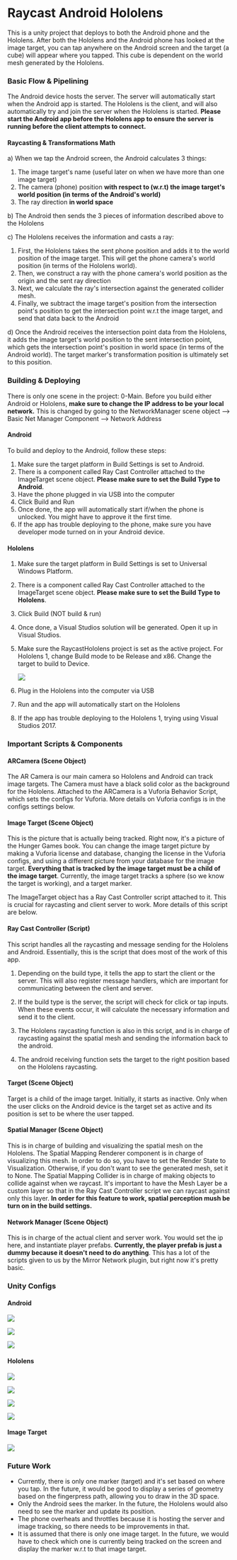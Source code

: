 # Raycast Android Hololens

This is a unity project that deploys to both the Android phone and the Hololens. After both the Hololens and the Android phone has looked at the image target, you can tap anywhere on the Android screen and the target (a cube) will appear where you tapped. This cube is dependent on the world mesh generated by the Hololens. 



### Basic Flow & Pipelining

The Android device hosts the server. The server will automatically start when the Android app is started. The Hololens is the client, and will also automatically try and join the server when the Hololens is started. **Please start the Android app before the Hololens app to ensure the server is running before the client attempts to connect.**

#### Raycasting & Transformations Math

a) When we tap the Android screen, the Android calculates 3 things: 

1. The image target's name (useful later on when we have more than one image target)
2. The camera (phone) position **with respect to (w.r.t) the image target's world position (in terms of the Android's world)**
3. The ray direction  **in world space**

b) The Android then sends the 3 pieces of information described above to the Hololens

c) The Hololens receives the information and casts a ray: 

1. First, the Hololens takes the sent phone position and adds it to the world position of the image target. This will get the phone camera's world position (in terms of the Hololens world). 
2. Then, we construct a ray with the phone camera's world position as the origin and the sent ray direction
3. Next, we calculate the ray's intersection against the generated collider mesh. 
4. Finally, we subtract the image target's position from the intersection point's position to get the intersection point w.r.t the image target, and send that data back to the Android

d) Once the Android receives the intersection point data from the Hololens, it adds the image target's world position to the sent intersection point, which gets the intersection point's position in world space (in terms of the Android world). The target marker's transformation position is ultimately set to this position. 



### Building & Deploying

There is only one scene in the project: 0-Main. Before you build either Android or Hololens, **make sure to change the IP address to be your local network.** This is changed by going to the NetworkManager scene object --> Basic Net Manager Component --> Network Address

#### Android

To build and deploy to the Android, follow these steps:

1. Make sure the target platform in Build Settings is set to Android. 
2. There is a component called Ray Cast Controller attached to the ImageTarget scene object. **Please make sure to set the Build Type to Android**.
3. Have the phone plugged in via USB into the computer
4. Click Build and Run
5. Once done, the app will automatically start if/when the phone is unlocked. You might have to approve it the first time. 
6. If the app has trouble deploying to the phone, make sure you have developer mode turned on in your Android device. 

#### Hololens

1. Make sure the target platform in Build Settings is set to Universal Windows Platform. 

2. There is a component called Ray Cast Controller attached to the ImageTarget scene object. **Please make sure to set the Build Type to Hololens**.

3. Click Build (NOT build & run)

4. Once done, a Visual Studios solution will be generated. Open it up in Visual Studios. 

5. Make sure the RaycastHololens project is set as the active project. For Hololens 1, change Build mode to be Release and x86. Change the target to build to Device.

   ![](Photos/vsconfig1.png)

6. Plug in the Hololens into the computer via USB

7. Run and the app will automatically start on the Hololens

8. If the app has trouble deploying to the Hololens 1, trying using Visual Studios 2017. 



### Important Scripts & Components

#### ARCamera (Scene Object)

The AR Camera is our main camera so Hololens and Android can track image targets. The Camera must have a black solid color as the background for the Hololens. Attached to the ARCamera is a Vuforia Behavior Script, which sets the configs for Vuforia. More details on Vuforia configs is in the configs settings below. 



#### Image Target (Scene Object)

This is the picture that is actually being tracked. Right now, it's a picture of the Hunger Games book. You can change the image target picture by making a Vuforia license and database, changing the license in the Vuforia configs, and using a different picture from your database for the image target.  **Everything that is tracked by the image target must be a child of the image target**. Currently, the image target tracks a sphere (so we know the target is working), and a target marker.

The ImageTarget object has a Ray Cast Controller script attached to it. This is crucial for raycasting and client server to work. More details of this script are below. 



#### Ray Cast Controller (Script)

This script handles all the raycasting and message sending for the Hololens and Android. Essentially, this is the script that does most of the work of this app. 

1) Depending on the build type, it tells the app to start the client or the server. This will also register message handlers, which are important for communicating between the client and server.

2) If the build type is the server, the script will check for click or tap inputs.  When these events occur, it will calculate the necessary information and send it to the client.

3) The Hololens raycasting function is also in this script, and is in charge of raycasting against the spatial mesh and sending the information back to the android.

4) The android receiving function sets the target to the right position based on the Hololens raycasting. 



#### Target (Scene Object)

Target is a child of the image target. Initially, it starts as inactive. Only when the user clicks on the Android device is the target set as active and its position is set to be where the user tapped. 



#### Spatial Manager (Scene Object)

This is in charge of building and visualizing the spatial mesh on the Hololens. The Spatial Mapping Renderer component is in charge of visualizing this mesh. In order to do so, you have to set the Render State to Visualization. Otherwise, if you don't want to see the generated mesh, set it to None. The Spatial Mapping Collider is in charge of making objects to collide against when we raycast. It's important to have the Mesh Layer be a custom layer so that in the Ray Cast Controller script we can raycast against only this layer. **In order for this feature to work, spatial perception mush be turn on in the build settings.**



#### Network Manager (Scene Object)

This is in charge of the actual client and server work. You would set the ip here, and instantiate player prefabs. **Currently, the player prefab is just a dummy because it doesn't need to do anything**. This has a lot of the scripts given to us by the Mirror Network plugin, but right now it's pretty basic. 



### Unity Configs

#### Android

![](Photos/aconfig1.png)

![](Photos/aconfig2.png)

![](Photos/aconfig3.png)

#### Hololens

![](Photos/hconfig1.png)

![](Photos/hconfig2.png)

![](Photos/hconfig2.5png.PNG)

![](Photos/hconfig3.png)

#### Image Target

![](Photos/target.jpg)

### Future Work

- Currently, there is only one marker (target) and it's set based on where you tap. In the future, it would be good to display a series of geometry based on the fingerpress path, allowing you to draw in the 3D space. 
- Only the Android sees the marker. In the future, the Hololens would also need to see the marker and update its position. 
- The phone overheats and throttles because it is hosting the server and image tracking, so there needs to be improvements in that. 
- It is assumed that there is only one image target. In the future, we would have to check which one is currently being tracked on the screen and display the marker w.r.t to that image target. 









